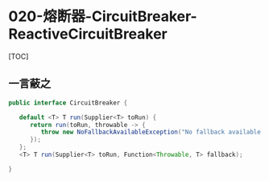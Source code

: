 # 020-熔断器-CircuitBreaker-ReactiveCircuitBreaker

[TOC]

## 一言蔽之

```java
public interface CircuitBreaker {

   default <T> T run(Supplier<T> toRun) {
      return run(toRun, throwable -> {
         throw new NoFallbackAvailableException("No fallback available.", throwable);
      });
   };
   <T> T run(Supplier<T> toRun, Function<Throwable, T> fallback);

}
```

